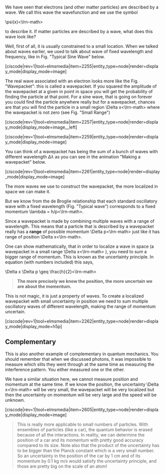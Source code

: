 We have seen that electrons (and other matter particles) are described by a wave. We call this wave the wavefunction and we use the symbol

<lrn-math>\psi(x)<\lrn-math>

to describe it. If matter particles are described by a wave, what does this wave look like?

Well, first of all, it is usually constrained to a small location. When we talked about waves earlier, we used to talk about wave of fixed wavelength and frequency, like in Fig. "Typical Sine Wave" below.

[ciscode|rev=1|tool=elmsmedia|item=2255|entity_type=node|render=display_mode|display_mode=image]

The real wave associated with an electron looks more like the Fig. "Wavepacket": this is called a wavepacket. If you squared the amplitude of the wavepacket at a given in point in space you will get the probability of finding the particle at that point. For a sine wave, that is going on forever you could find the particle anywhere really but for a wavepacket, chances are that you will find the particle in a small region <lrn-math>\Delta x<\lrn-math> where the wavepacket is not zero (see Fig. "Small Range")

[ciscode|rev=1|tool=elmsmedia|item=2257|entity_type=node|render=display_mode|display_mode=image__left]

[ciscode|rev=1|tool=elmsmedia|item=2259|entity_type=node|render=display_mode|display_mode=image]

You can think of a wavepacket has being the sum of a bunch of waves with different wavelength $\Delta \lambda$ as you can see in the animation "Making a wavepacket" below.

[ciscode|rev=1|tool=elmsmedia|item=2261|entity_type=node|render=display_mode|display_mode=image]

The more waves we use to construct the wavepacket, the more localized in space we can make it.

But we know from the de Broglie relationship that each standard oscillatory wave with a fixed wavelength (Fig. "Typical wave") corresponds to a fixed momentum <lrn-math>\lambda = h/p<\lrn-math>.

Since a wavepacket is made by combining multiple waves with a range of wavelength. This means that a particle that is described by a wavepacket really has a **range** of possible momentum <lrn-math>\Delta p<\lrn-math> just like it has range of position <lrn-math>\Delta x<\lrn-math>.

One can show mathematically, that in order to localize a wave in space (a wavepacket in a small range <lrn-math>\Delta x<\lrn-math> ), you need to sum a bigger range of momentum. This is known as the uncertainty principle. In equation (with numbers included) this says,

<lrn-math>\Delta x \Delta p \geq \frac{h}{2}<\lrn-math>

> **The more precisely we know the position, the more uncertain we are about the momentum.**

This is not magic, it is just a property of waves. To create a localized wavepacket with small uncertainty in position we need to sum multiple oscillatory waves of different wavelength, making the range of momentum uncertain. 

[ciscode|rev=1|tool=elmsmedia|item=2262|entity_type=node|render=display_mode|display_mode=h5p]

## Complementary

This is also another example of complementary in quantum mechanics. You should remember that when we discussed photons, it was impossible to measure which slits they went through at the same time as measuring the interference pattern. You either measured one or the other. 

We have a similar situation here, we cannot measure position and momentum at the same time. If we know the position, the uncertainty <lrn-math>\Delta x<\lrn-math> will be very small, the wavepacket will be very localized but then the uncertainty on momentum will be very large and the speed will be unknown. 

[ciscode|rev=1|tool=elmsmedia|item=2605|entity_type=node|render=display_mode|display_mode=image]

> This is really more applicable to small numbers of particles. With ensembles of particles (like a car), the quantum behavior is erased because of all the interactions. In reality, we can determine the position of a car and its momentum with pretty good accuracy compared to its size. Note also that the product of the uncertainty has to be bigger than the Planck constant which is a very small number. So an uncertainty in the position of the car by 1 cm and of its momentum by 0.1 kg m/s would satisfy the uncertainty principle, and those are pretty big on the scale of an atom!